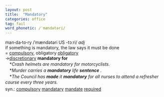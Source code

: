 ```yaml
---
layout: post
title:  "Mandatory"
categories: office
tag: fail
word_phonetic: /ˈmændətəri/
---
```

<DIV style="MARGIN: 0px 0px 5px">man<B>·</B>da<B>·</B>to<B>·</B>ry /ˈmændətəri US -tɔːri/ <I>adj</I> <BR>if something is mandatory, the law says it must be done<BR>= <A href="{{ site.baseurl }}/compulsory"><U>compulsory</U></A>, obligatory <A href="{{ site.baseurl }}/obligatory"><U>obligatory</U></A><BR>→<A href="{{ site.baseurl }}/discretionary"><U>discretionary</U></A> <B>mandatory for</B><BR>　*<I>Crash helmets are mandatory for motorcyclists.</I><BR>　*<I>Murder carries a <B>mandatory</B> life <B>sentence</B> .</I><BR>　*<I>The Council has <B>made</B> it <B>mandatory</B> for all nurses to attend a refresher course every three years.</I></DIV>
<DIV style="MARGIN: 0px 0px 5px">
<DIV style="MARGIN: 4px 0px">syn.: <A href="{{ site.baseurl }}/compulsory"><U>compulsory</U></A> <A href="{{ site.baseurl }}/mandatary"><U>mandatary</U></A> <A href="{{ site.baseurl }}/mandate"><U>mandate</U></A> <A href="{{ site.baseurl }}/required"><U>required</U></A></DIV></DIV>
